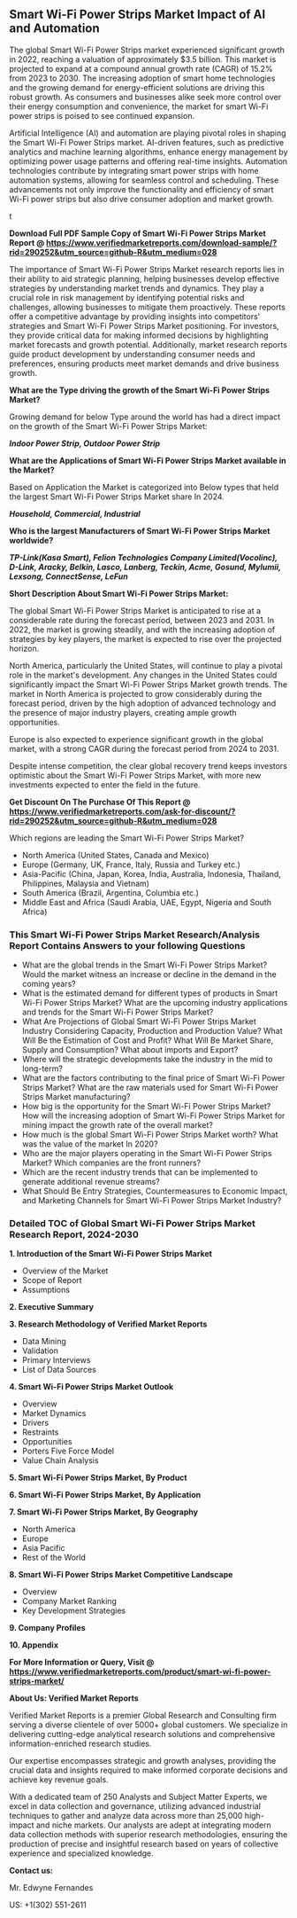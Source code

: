 <h2>Smart Wi-Fi Power Strips Market Impact of AI and Automation</h2><p>The global Smart Wi-Fi Power Strips market experienced significant growth in 2022, reaching a valuation of approximately $3.5 billion. This market is projected to expand at a compound annual growth rate (CAGR) of 15.2% from 2023 to 2030. The increasing adoption of smart home technologies and the growing demand for energy-efficient solutions are driving this robust growth. As consumers and businesses alike seek more control over their energy consumption and convenience, the market for smart Wi-Fi power strips is poised to see continued expansion.</p><p>Artificial Intelligence (AI) and automation are playing pivotal roles in shaping the Smart Wi-Fi Power Strips market. AI-driven features, such as predictive analytics and machine learning algorithms, enhance energy management by optimizing power usage patterns and offering real-time insights. Automation technologies contribute by integrating smart power strips with home automation systems, allowing for seamless control and scheduling. These advancements not only improve the functionality and efficiency of smart Wi-Fi power strips but also drive consumer adoption and market growth.</p>t</p><p id="" class=""><strong>Download Full PDF Sample Copy of Smart Wi-Fi Power Strips Market Report @ <a href="https://www.verifiedmarketreports.com/download-sample/?rid=290252&utm_source=github-R&utm_medium=028" target="_blank">https://www.verifiedmarketreports.com/download-sample/?rid=290252&utm_source=github-R&utm_medium=028</a></strong></p><p>The importance of&nbsp;Smart Wi-Fi Power Strips Market research reports lies in their ability to aid strategic planning, helping businesses develop effective strategies by understanding market trends and dynamics. They play a crucial role in risk management by identifying potential risks and challenges, allowing businesses to mitigate them proactively. These reports offer a competitive advantage by providing insights into competitors' strategies and Smart Wi-Fi Power Strips Market positioning. For investors, they provide critical data for making informed decisions by highlighting market forecasts and growth potential. Additionally, market research reports guide product development by understanding consumer needs and preferences, ensuring products meet market demands and drive business growth.</p><p><strong>What are the&nbsp;Type driving the growth of the Smart Wi-Fi Power Strips Market?</strong></p><p id="" class="">Growing demand for below Type around the world has had a direct impact on the growth of the Smart Wi-Fi Power Strips Market:</p><em><strong>Indoor Power Strip, Outdoor Power Strip</strong></em></p><strong>What are the&nbsp;Applications&nbsp;of Smart Wi-Fi Power Strips Market available in the Market?</strong></p><p id="" class="">Based on Application the Market is categorized into Below types that held the largest Smart Wi-Fi Power Strips Market share In 2024.</p><em><strong>Household, Commercial, Industrial</strong></em></p><strong>Who is the largest Manufacturers of Smart Wi-Fi Power Strips Market worldwide?</strong></p><p><em><strong>TP-Link(Kasa Smart), Felion Technologies Company Limited(Vocolinc), D-Link, Aracky, Belkin, Lasco, Lanberg, Teckin, Acme, Gosund, Mylumii, Lexsong, ConnectSense, LeFun</strong></em></p><p id="" class=""><strong>Short Description About Smart Wi-Fi Power Strips Market:</strong></p><p>The global Smart Wi-Fi Power Strips Market is anticipated to rise at a considerable rate during the forecast period, between 2023 and 2031. In 2022, the market is growing steadily, and with the increasing adoption of strategies by key players, the market is expected to rise over the projected horizon.</p><p>North America, particularly the United States, will continue to play a pivotal role in the market's development. Any changes in the United States could significantly impact the Smart Wi-Fi Power Strips Market growth trends. The market in North America is projected to grow considerably during the forecast period, driven by the high adoption of advanced technology and the presence of major industry players, creating ample growth opportunities.</p><p>Europe is also expected to experience significant growth in the global market, with a strong CAGR during the forecast period from 2024 to 2031.</p><p>Despite intense competition, the clear global recovery trend keeps investors optimistic about the Smart Wi-Fi Power Strips Market, with more new investments expected to enter the field in the future.</p><p id="" class=""><strong>Get Discount On The Purchase Of This Report @ <a href="https://www.verifiedmarketreports.com/ask-for-discount/?rid=290252&utm_source=github-R&utm_medium=028" target="_blank">https://www.verifiedmarketreports.com/ask-for-discount/?rid=290252&utm_source=github-R&utm_medium=028</a></strong></p>Which regions are leading the Smart Wi-Fi Power Strips Market?</p><ul><li>North America (United States, Canada and Mexico)</li><li>Europe (Germany, UK, France, Italy, Russia and Turkey etc.)</li><li>Asia-Pacific (China, Japan, Korea, India, Australia, Indonesia, Thailand, Philippines, Malaysia and Vietnam)</li><li>South America (Brazil, Argentina, Columbia etc.)</li><li>Middle East and Africa (Saudi Arabia, UAE, Egypt, Nigeria and South Africa)</li></ul><h3 id="" class="">This Smart Wi-Fi Power Strips Market Research/Analysis Report Contains Answers to your following Questions</h3><ul><li>What are the global trends in the Smart Wi-Fi Power Strips Market? Would the market witness an increase or decline in the demand in the coming years?</li><li>What is the estimated demand for different types of products in Smart Wi-Fi Power Strips Market? What are the upcoming industry applications and trends for the Smart Wi-Fi Power Strips Market?</li><li>What Are Projections of Global Smart Wi-Fi Power Strips Market Industry Considering Capacity, Production and Production Value? What Will Be the Estimation of Cost and Profit? What Will Be Market Share, Supply and Consumption? What about imports and Export?</li><li>Where will the strategic developments take the industry in the mid to long-term?</li><li>What are the factors contributing to the final price of Smart Wi-Fi Power Strips Market? What are the raw materials used for Smart Wi-Fi Power Strips Market manufacturing?</li><li>How big is the opportunity for the Smart Wi-Fi Power Strips Market? How will the increasing adoption of Smart Wi-Fi Power Strips Market for mining impact the growth rate of the overall market?</li><li>How much is the global Smart Wi-Fi Power Strips Market worth? What was the value of the market In 2020?</li><li>Who are the major players operating in the Smart Wi-Fi Power Strips Market? Which companies are the front runners?</li><li>Which are the recent industry trends that can be implemented to generate additional revenue streams?</li><li>What Should Be Entry Strategies, Countermeasures to Economic Impact, and Marketing Channels for Smart Wi-Fi Power Strips Market Industry?</li></ul><h3 id="" class="">Detailed TOC of Global Smart Wi-Fi Power Strips Market Research Report, 2024-2030</h3><p id="" class=""><strong>1. Introduction of the Smart Wi-Fi Power Strips Market</strong></p><ul><li>Overview of the Market</li><li>Scope of Report</li><li>Assumptions</li></ul><p id="" class=""><strong>2. Executive Summary</strong></p><p id="" class=""><strong>3. Research Methodology of Verified Market Reports</strong></p><ul><li>Data Mining</li><li>Validation</li><li>Primary Interviews</li><li>List of Data Sources</li></ul><p id="" class=""><strong>4. Smart Wi-Fi Power Strips Market Outlook</strong></p><ul><li>Overview</li><li>Market Dynamics</li><li>Drivers</li><li>Restraints</li><li>Opportunities</li><li>Porters Five Force Model</li><li>Value Chain Analysis</li></ul><p id="" class=""><strong>5. Smart Wi-Fi Power Strips Market, By Product</strong></p><p id="" class=""><strong>6. Smart Wi-Fi Power Strips Market, By Application</strong></p><p id="" class=""><strong>7. Smart Wi-Fi Power Strips Market, By Geography</strong></p><ul><li>North America</li><li>Europe</li><li>Asia Pacific</li><li>Rest of the World</li></ul><p id="" class=""><strong>8. Smart Wi-Fi Power Strips Market Competitive Landscape</strong></p><ul><li>Overview</li><li>Company Market Ranking</li><li>Key Development Strategies</li></ul><p id="" class=""><strong>9. Company Profiles</strong></p><p id="" class=""><strong>10. Appendix</strong></p><p id="" class=""><strong>For More Information or Query, Visit @ <a href="https://www.verifiedmarketreports.com/product/smart-wi-fi-power-strips-market/" target="_blank">https://www.verifiedmarketreports.com/product/smart-wi-fi-power-strips-market/</a></strong></p><p id="" class=""><strong>About Us: Verified Market Reports</strong></p><p id="" class="">Verified Market Reports is a premier Global Research and Consulting firm serving a diverse clientele of over 5000+ global customers. We specialize in delivering cutting-edge analytical research solutions and comprehensive information-enriched research studies.</p><p id="" class="">Our expertise encompasses strategic and growth analyses, providing the crucial data and insights required to make informed corporate decisions and achieve key revenue goals.</p><p id="" class="">With a dedicated team of 250 Analysts and Subject Matter Experts, we excel in data collection and governance, utilizing advanced industrial techniques to gather and analyze data across more than 25,000 high-impact and niche markets. Our analysts are adept at integrating modern data collection methods with superior research methodologies, ensuring the production of precise and insightful research based on years of collective experience and specialized knowledge.</p><p id="" class=""><strong>Contact us:</strong></p><p id="" class="">Mr. Edwyne Fernandes</p><p id="" class="">US: +1(302) 551-2611</p>